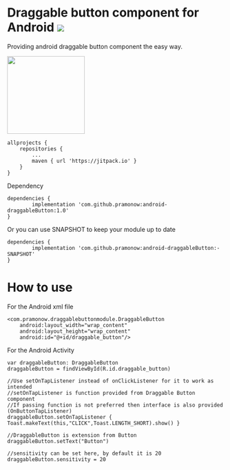 # Draggable button component for Android [![](https://jitpack.io/v/pramonow/android-draggableButton.svg)](https://jitpack.io/#pramonow/android-draggableButton)

Providing android draggable button component the easy way.

<img src="https://github.com/pramonow/android-draggableButton/blob/master/screenshoot.gif" width="180"> 

	allprojects {
		repositories {
			...
			maven { url 'https://jitpack.io' }
		}
	}
	
Dependency

	dependencies {
	        implementation 'com.github.pramonow:android-draggableButton:1.0'
	}
  
Or you can use SNAPSHOT to keep your module up to date

	dependencies {
	        implementation 'com.github.pramonow:android-draggableButton:-SNAPSHOT'
	}
  
# How to use

For the Android xml file

    <com.pramonow.draggablebuttonmodule.DraggableButton
        android:layout_width="wrap_content"
        android:layout_height="wrap_content"
        android:id="@+id/draggable_button"/>

For the Android Activity
	
	var draggableButton: DraggableButton
	draggableButton = findViewById(R.id.draggable_button)

	//Use setOnTapListener instead of onClickListener for it to work as intended
	//setOnTapListener is function provided from Draggable Button component
	//If passing function is not preferred then interface is also provided (OnButtonTapListener)
	draggableButton.setOnTapListener { Toast.makeText(this,"CLICK",Toast.LENGTH_SHORT).show() }

	//DraggableButton is extension from Button
	draggableButton.setText("Button")

	//sensitivity can be set here, by default it is 20
	draggableButton.sensitivity = 20
